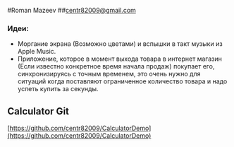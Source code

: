 #Roman Mazeev
##<centr82009@gmail.com>
### Идеи:
* Моргание экрана (Возможно цветами) и вспышки в такт музыки из Apple Music.
* Приложение, которое в момент выхода товара в интернет магазин (Если известно конкретное время начала продаж)  покупает его, синхронизируясь с точным временем, это очень нужно для ситуаций когда поставляют ограниченное количество товара и надо успеть купить за секунды.

## Calculator Git
[https://github.com/centr82009/CalculatorDemo](https://github.com/centr82009/CalculatorDemo)
